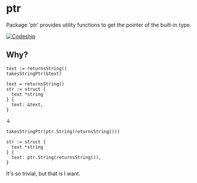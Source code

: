 # ptr

Package 'ptr' provides utility functions to get the pointer of the built-in type.

[![Codeship](https://img.shields.io/codeship/3696d4b0-e7f9-0133-8a9a-7ab9be0b8d5f.svg?maxAge=60)](https://codeship.com/projects/147065)

## Why?

```
text := returnsString()
takesStringPtr(&text)

text = returnsString()
str := struct {
  text *string
} {
  text: &text,
}
```

↓

```
takesStringPtr(ptr.String(returnsString()))

str := struct {
  text *string
} {
  text: ptr.String(returnsString()),
}
```

It's so trivial, but that is I want.

